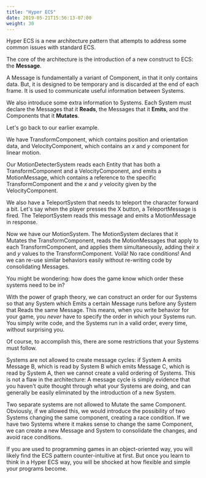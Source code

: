 ```yaml
---
title: "Hyper ECS"
date: 2019-05-21T15:56:13-07:00
weight: 30
---
```


Hyper ECS is a new architecture pattern that attempts to address some common issues with standard ECS.

The core of the architecture is the introduction of a new construct to ECS: the **Message**.

A Message is fundamentally a variant of Component, in that it only contains data. But, it is designed to be temporary and is discarded at the end of each frame. It is used to communicate useful information between Systems.

We also introduce some extra information to Systems. Each System must declare the Messages that it **Reads**, the Messages that it **Emits**, and the Components that it **Mutates**.

Let's go back to our earlier example.

We have TransformComponent, which contains position and orientation data, and VelocityComponent, which contains an *x* and *y* component for linear motion.

Our MotionDetecterSystem reads each Entity that has both a TransformComponent and a VelocityComponent, and emits a MotionMessage, which contains a reference to the specific TransformComponent and the *x* and *y* velocity given by the VelocityComponent.

We also have a TeleportSystem that needs to teleport the character forward a bit. Let's say when the player presses the X button, a TeleportMessage is fired. The TeleportSystem reads this message and emits a MotionMessage in response.

Now we have our MotionSystem. The MotionSystem declares that it Mutates the TransformComponent, reads the MotionMessages that apply to each TransformComponent, and applies them simultaneously, adding their *x* and *y* values to the TransformComponent. Voilà! No race conditions! And we can re-use similar behaviors easily without re-writing code by consolidating Messages.

You might be wondering: how does the game know which order these systems need to be in?

With the power of graph theory, we can construct an order for our Systems so that any System which Emits a certain Message runs before any System that Reads the same Message. This means, when you write behavior for your game, you *never* have to specify the order in which your Systems run. You simply write code, and the Systems run in a valid order, every time, without surprising you.

Of course, to accomplish this, there are some restrictions that your Systems must follow.

Systems are not allowed to create message cycles: if System A emits Message B, which is read by System B which emits Message C, which is read by System A, then we cannot create a valid ordering of Systems. This is not a flaw in the architecture: A message cycle is simply evidence that you haven't quite thought through what your Systems are doing, and can generally be easily eliminated by the introduction of a new System.

Two separate systems are not allowed to Mutate the same Component. Obviously, if we allowed this, we would introduce the possibility of two Systems changing the same component, creating a race condition. If we have two Systems where it makes sense to change the same Component, we can create a new Message and System to consolidate the changes, and avoid race conditions.

If you are used to programming games in an object-oriented way, you will likely find the ECS pattern counter-intuitive at first. But once you learn to think in a Hyper ECS way, you will be shocked at how flexible and simple your programs become.
